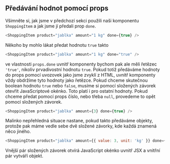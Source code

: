 ## Předávání hodnot pomocí props

Všimněte si, jak jsme v předchozí sekci použili naši komponentu `ShoppingItem` a jak jsme jí předali prop `done`.

```js
<ShoppingItem product="jablka" amount="1 kg" done={true} />
```

Někoho by mohlo lákat předat hodnotu `true` takto

```js
<ShoppingItem product="jablka" amount="1 kg" done="true" />
```

ve vlastnosti `props.done` uvnitř komponenty bychom pak ale měli řetězec `'true'`, nikoliv prvadivostní hodnotu `true`. Pokud totiž předáváme hodnoty do props pomocí uvozovek jako jsme zvyklí z HTML, uvnitř komponenty vždy obdržíme tyto hodnoty jako řetězce. Pokud chceme skutečnou boolean hodnotu `true` nebo `false`, musíme si pomocí složených závorek otevřít JavaScriptové okénko. Toto platí i pro ostatní hodnoty. Pokud chceme předat pomocí props číslo, nebo třeba `null`, provedeme to opět pomocí složených závorek.

```js
<ShoppingItem product="jablka" amount={3} done={true} />
```

Malinko nepřehledná situace nastane, pokud takto předáváme objekty, protože pak máme vedle sebe dvě složené závorky, kde každá znamená něco jiného.

```js
<ShoppingItem product="jablka" amount={{ value: 3, unit: 'kg' }} done={true} />
```

Vnější pár složených závorek otvírá JavaScript okénko uvnitř JSX a vnitřní pár vytváří objekt.
